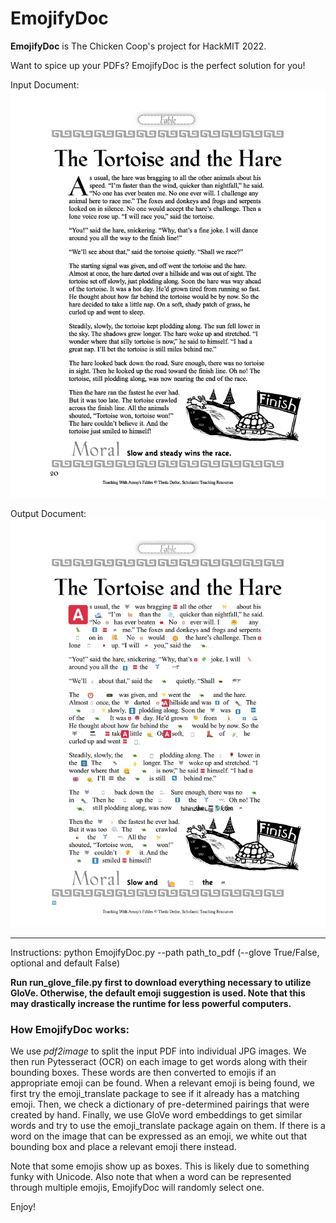 # EmojifyDoc

**EmojifyDoc** is The Chicken Coop's project for HackMIT 2022. 

Want to spice up your PDFs? EmojifyDoc is the perfect solution for you! 

Input Document: 
![Input Document](assets/sample_fable_image.jpg?raw=true "Title")

Output Document:
![Output Document](assets/sample_fable_emojified_image.jpg?raw=true "Title")


___

Instructions:
python EmojifyDoc.py --path path_to_pdf (--glove True/False, optional and default False)


**Run run_glove_file.py first to download everything necessary to utilize GloVe. Otherwise, the default emoji suggestion is used. Note that this may drastically increase the runtime for less powerful computers.**

### How EmojifyDoc works: 

We use *pdf2image* to split the input PDF into individual JPG images. We then run Pytesseract (OCR) on each image to get words along with their bounding boxes. These words are then converted to emojis if an appropriate emoji can be found. When a relevant emoji is being found, we first try the emoji_translate package to see if it already has a matching emoji. Then, we check a dictionary of pre-determined pairings that were created by hand. Finally, we use GloVe word embeddings to get similar words and try to use the emoji_translate package again on them. If there is a word on the image that can be expressed as an emoji, we white out that bounding box and place a relevant emoji there instead. 

Note that some emojis show up as boxes. This is likely due to something funky with Unicode. Also note that when a word can be represented through multiple emojis, EmojifyDoc will randomly select one.

Enjoy!
